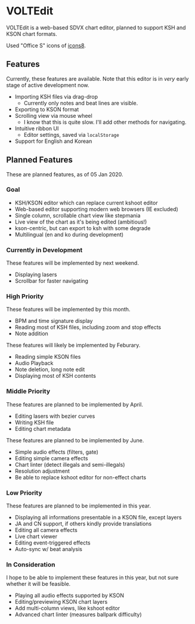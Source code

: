 # VOLTEdit
VOLTEdit is a web-based SDVX chart editor, planned to support KSH and KSON chart formats.

Used "Office S" icons of [icons8](https://icons8.com).

## Features
Currently, these features are available. Note that this editor is in *very* early stage of active development now.

* Importing KSH files via drag-drop
	* Currently only notes and beat lines are visible.
* Exporting to KSON format
* Scrolling view via mouse wheel
	* I know that this is quite slow. I'll add other methods for navigating.
* Intuitive ribbon UI
	* Editor settings, saved via `localStorage`
* Support for English and Korean

## Planned Features
These are planned features, as of 05 Jan 2020.

### Goal
* KSH/KSON editor which can replace current kshoot editor
* Web-based editor supporting modern web browsers (IE excluded)
* Single column, scrollable chart view like stepmania
* Live view of the chart as it's being edited (ambitious!)
* kson-centric, but can export to ksh with some degrade
* Multilingual (en and ko during development)

### Currently in Development
These features will be implemented by next weekend.
* Displaying lasers
* Scrollbar for faster navigating

### High Priority
These features will be implemented by this month.
* BPM and time signature display
* Reading most of KSH files, including zoom and stop effects
* Note addition

These features will likely be implemented by Feburary.
* Reading simple KSON files
* Audio Playback
* Note deletion, long note edit
* Displaying most of KSH contents

### Middle Priority
These features are planned to be implemented by April.
* Editing lasers with bezier curves
* Writing KSH file
* Editing chart metadata

These features are planned to be implemented by June.
* Simple audio effects (filters, gate)
* Editing simple camera effects
* Chart linter (detect illegals and semi-illegals)
* Resolution adjustment
* Be able to replace kshoot editor for non-effect charts

### Low Priority
These features are planned to be implemented in this year.
* Displaying all informations presentable in a KSON file, except layers
* JA and CN support, if others kindly provide translations
* Editing all camera effects
* Live chart viewer
* Editing event-triggered effects
* Auto-sync w/ beat analysis

### In Consideration
I hope to be able to implement these features in this year, but not sure whether it will be feasible.
* Playing all audio effects supported by KSON
* Editing/previewing KSON chart layers
* Add multi-column views, like kshoot editor
* Advanced chart linter (measures ballpark difficulty)
